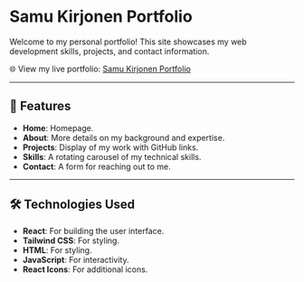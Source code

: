 # Samu Kirjonen Portfolio

Welcome to my personal portfolio! This site showcases my web development skills, projects, and contact information.

🌐 View my live portfolio: [Samu Kirjonen Portfolio](https://samu-kirjonen-portfolio.netlify.app/)

---

## 🚀 Features

- **Home**: Homepage.
- **About**: More details on my background and expertise.
- **Projects**: Display of my work with GitHub links.
- **Skills**: A rotating carousel of my technical skills.
- **Contact**: A form for reaching out to me.

---

## 🛠 Technologies Used

- **React**: For building the user interface.
- **Tailwind CSS**: For styling.
- **HTML**: For styling.
- **JavaScript**: For interactivity.
- **React Icons**: For additional icons.
